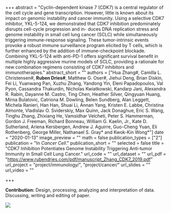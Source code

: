 +++
abstract = "Cyclin-dependent kinase 7 (CDK7) is a central regulator of the cell cycle and gene transcription. However, little is known about its impact on genomic instability and cancer immunity. Using a selective CDK7 inhibitor, YKL-5-124, we demonstrated that CDK7 inhibition predominately disrupts cell-cycle progression and in- duces DNA replication stress and genome instability in small cell lung cancer (SCLC) while simultaneously triggering immune-response signaling. These tumor-intrinsic events provoke a robust immune surveillance program elicited by T cells, which is further enhanced by the addition of immune-checkpoint blockade. Combining YKL-5-124 with anti-PD-1 offers significant survival benefit in multiple highly aggressive murine models of SCLC, providing a rationale for new combination regimens consisting of CDK7 inhibitors and immunotherapies."
abstract_short = ""
authors = ["Hua Zhang#, Camilla L. Christensen#, **Ruben Dries#**, Matthew G. Oser#, Jiehui Deng, Brian Diskin, Fei Li, Yuanwang Pan, Xuzhu Zhang, Yandong Yin, Eleni Papadopoulos, Val Pyon, Cassandra Thakurdin, Nicholas Kwiatkowski, Kandarp Jani, Alexandra R. Rabin, Dayanne M. Castro, Ting Chen, Heather Silver, Qingyuan Huang, Mirna Bulatovic, Catriona M. Dowling, Belen Sundberg, Alan Leggett, Michela Ranieri, Han Han, Shuai Li, Annan Yang, Kristen E. Labbe, Christina Almonte, Vladislav O. Sviderskiy, Max Quinn, Jack Donaghue, Eric S. Wang, Tinghu Zhang, Zhixiang He, Vamsidhar Velcheti, Peter S. Hammerman, Gordon J. Freeman, Richard Bonneau, William G. Kaelin, Jr., Kate D. Sutherland, Ariena Kersbergen, Andrew J. Aguirre, Guo-Cheng Yuan, Eli Rothenberg, George Miller, Nathanael S. Gray\* and Kwok-Kin Wong\*"]
date = "2020-01-13"
image_preview = ""
math = false
publication_types = ["2"]
publication = "In *Cancer Cell*."
publication_short = ""
selected = false
title = "CDK7 Inhibition Potentiates Genome Instability Triggering Anti-tumor Immunity in Small Cell Lung Cancer."
url_code = ""
url_dataset = ""
url_pdf = "https://www.rubendries.com/pdf/manuscript_Zhang_CDK7_2019.pdf"
url_project = "project/immunology/", "project/cancer/"
url_slides = ""
url_video = ""

+++

**Contribution:** Design, processing, analyzing and interpretation of data. Discussing, writing and editing of paper.

![](/img/summary_CDK7_Zhang.png)
